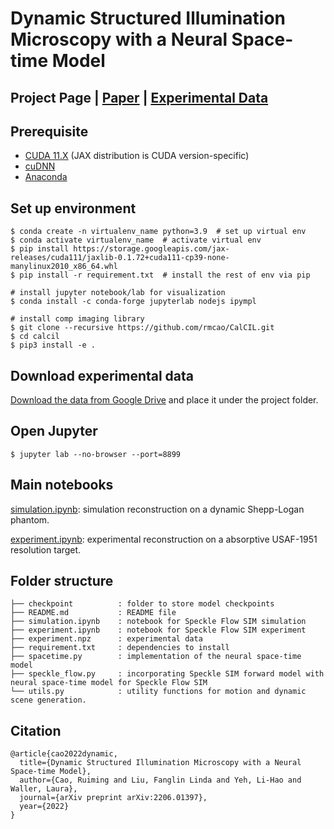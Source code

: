 # Dynamic Structured Illumination Microscopy with a Neural Space-time Model

## Project Page | [Paper](https://arxiv.org/abs/2206.01397) | [Experimental Data](https://drive.google.com/file/d/19iE_iUenZdXmnuAIX6lodqG-NRBrf-p4/view?usp=sharing)

## Prerequisite
- [CUDA 11.X](https://docs.nvidia.com/cuda/cuda-installation-guide-linux/index.html) (JAX distribution is CUDA version-specific)
- [cuDNN](https://docs.nvidia.com/deeplearning/cudnn/install-guide/index.html)
- [Anaconda](https://www.anaconda.com/products/individual)

## Set up environment
```
$ conda create -n virtualenv_name python=3.9  # set up virtual env
$ conda activate virtualenv_name  # activate virtual env
$ pip install https://storage.googleapis.com/jax-releases/cuda111/jaxlib-0.1.72+cuda111-cp39-none-manylinux2010_x86_64.whl
$ pip install -r requirement.txt  # install the rest of env via pip

# install jupyter notebook/lab for visualization
$ conda install -c conda-forge jupyterlab nodejs ipympl

# install comp imaging library
$ git clone --recursive https://github.com/rmcao/CalCIL.git 
$ cd calcil
$ pip3 install -e .
```

## Download experimental data
[Download the data from Google Drive](https://drive.google.com/file/d/19iE_iUenZdXmnuAIX6lodqG-NRBrf-p4/view?usp=sharing) and place it under the project folder.


## Open Jupyter
```
$ jupyter lab --no-browser --port=8899
```

## Main notebooks
[simulation.ipynb](https://github.com/rmcao/SpeckeFlowSIM/blob/main/simulation.ipynb): simulation reconstruction on a dynamic Shepp-Logan phantom.

[experiment.ipynb](https://github.com/rmcao/SpeckeFlowSIM/blob/main/experiment.ipynb): experimental reconstruction on a absorptive USAF-1951 resolution target.


## Folder structure
```
├── checkpoint          : folder to store model checkpoints
├── README.md           : README file
├── simulation.ipynb    : notebook for Speckle Flow SIM simulation
├── experiment.ipynb    : notebook for Speckle Flow SIM experiment
├── experiment.npz      : experimental data
├── requirement.txt     : dependencies to install
├── spacetime.py        : implementation of the neural space-time model
├── speckle_flow.py     : incorporating Speckle SIM forward model with neural space-time model for Speckle Flow SIM
└── utils.py            : utility functions for motion and dynamic scene generation.
```

## Citation
```
@article{cao2022dynamic,
  title={Dynamic Structured Illumination Microscopy with a Neural Space-time Model},
  author={Cao, Ruiming and Liu, Fanglin Linda and Yeh, Li-Hao and Waller, Laura},
  journal={arXiv preprint arXiv:2206.01397},
  year={2022}
}
```
